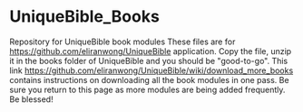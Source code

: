 # UniqueBible_Books
Repository for UniqueBible book modules
These files are for https://github.com/eliranwong/UniqueBible application. Copy the file, unzip it in the books folder of UniqueBible and you should be "good-to-go".
This link https://github.com/eliranwong/UniqueBible/wiki/download_more_books contains instructions on downloading all the book modules in one pass. Be sure you return to this page as more modules are being added frequently. Be blessed!
